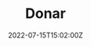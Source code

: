 ---
title: "Donar"  # Add a page title.
# summary: "Publicaciones relacionadas con MetaDocencia."  # Add a page description.
date: "2022-07-15T15:02:00Z"  # Add today's date.
type: "widget_page"  # Page type is a Widget Page
---